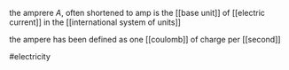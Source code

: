 the amprere $A$, often shortened to amp is the [[base unit]] of [[electric current]] in the [[international system of units]]

the ampere has been defined as one [[coulomb]] of charge per [[second]]

#electricity